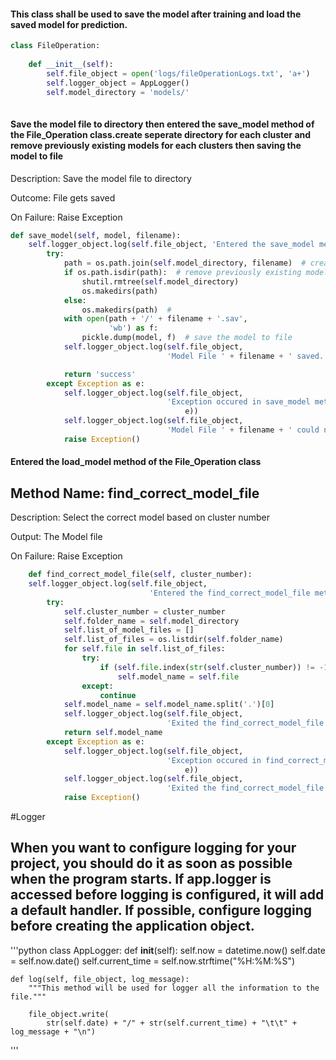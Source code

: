#### This class shall be used to save the model after training and load the saved model for prediction.

```python
class FileOperation:
    
    def __init__(self):
        self.file_object = open('logs/fileOperationLogs.txt', 'a+')
        self.logger_object = AppLogger()
        self.model_directory = 'models/'
       
```

#### Save the model file to directory then entered the save_model method of the File_Operation class.create seperate directory for each cluster and remove previously existing models for each clusters then saving the model to file

Description: Save the model file to directory

Outcome: File gets saved

On Failure: Raise Exception

```python
def save_model(self, model, filename):
    self.logger_object.log(self.file_object, 'Entered the save_model method of the File_Operation class')
        try:
            path = os.path.join(self.model_directory, filename)  # create seperate directory for each cluster
            if os.path.isdir(path):  # remove previously existing models for each clusters
                shutil.rmtree(self.model_directory)
                os.makedirs(path)
            else:
                os.makedirs(path)  #
            with open(path + '/' + filename + '.sav',
                      'wb') as f:
                pickle.dump(model, f)  # save the model to file
            self.logger_object.log(self.file_object,
                                   'Model File ' + filename + ' saved. Exited the save_model method of the Model_Finder class')

            return 'success'
        except Exception as e:
            self.logger_object.log(self.file_object,
                                   'Exception occured in save_model method of the Model_Finder class. Exception message:  ' + str(
                                       e))
            self.logger_object.log(self.file_object,
                                   'Model File ' + filename + ' could not be saved. Exited the save_model method of the Model_Finder class')
            raise Exception()
```
#### Entered the load_model method of the File_Operation class 

## Method Name: find_correct_model_file

Description: Select the correct model based on cluster number

Output: The Model file

On Failure: Raise Exception
     
```python     
    def find_correct_model_file(self, cluster_number):
    self.logger_object.log(self.file_object,
                               'Entered the find_correct_model_file method of the File_Operation class')
        try:
            self.cluster_number = cluster_number
            self.folder_name = self.model_directory
            self.list_of_model_files = []
            self.list_of_files = os.listdir(self.folder_name)
            for self.file in self.list_of_files:
                try:
                    if (self.file.index(str(self.cluster_number)) != -1):
                        self.model_name = self.file
                except:
                    continue
            self.model_name = self.model_name.split('.')[0]
            self.logger_object.log(self.file_object,
                                   'Exited the find_correct_model_file method of the Model_Finder class.')
            return self.model_name
        except Exception as e:
            self.logger_object.log(self.file_object,
                                   'Exception occured in find_correct_model_file method of the Model_Finder class. Exception message:  ' + str(
                                       e))
            self.logger_object.log(self.file_object,
                                   'Exited the find_correct_model_file method of the Model_Finder class with Failure')
            raise Exception()
```

#Logger

## When you want to configure logging for your project, you should do it as soon as possible when the program starts. If app.logger is accessed before logging is configured, it will add a default handler. If possible, configure logging before creating the application object.

'''python
class AppLogger:
    def __init__(self):
        self.now = datetime.now()
        self.date = self.now.date()
        self.current_time = self.now.strftime("%H:%M:%S")

    def log(self, file_object, log_message):
        """This method will be used for logger all the information to the file."""

        file_object.write(
            str(self.date) + "/" + str(self.current_time) + "\t\t" + log_message + "\n")
'''















```
